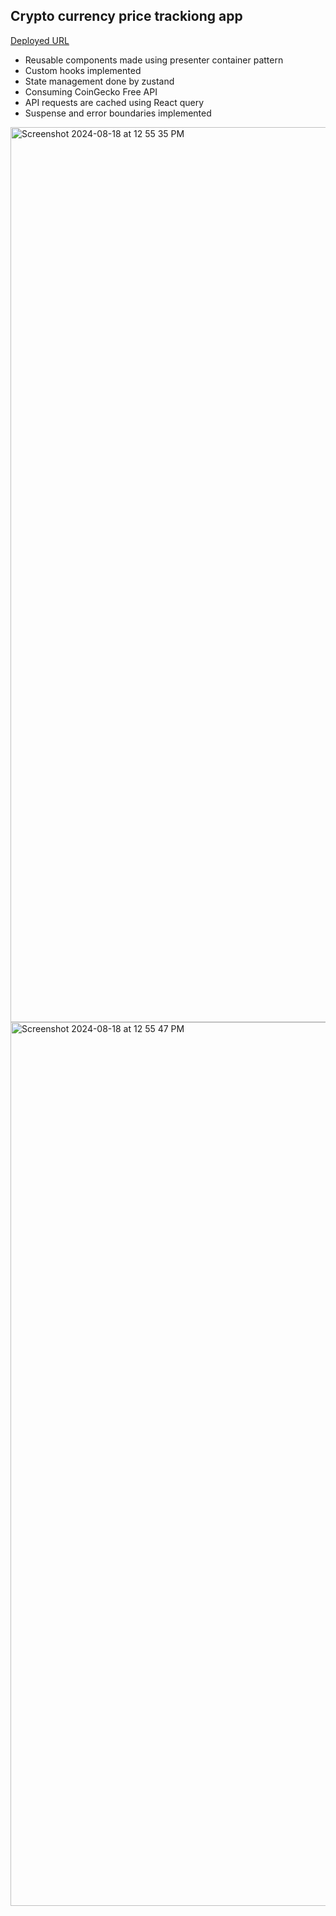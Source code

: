 ## Crypto currency price trackiong app

[Deployed URL](https://crypto-project-coin-gecko-tijg.vercel.app/)

 - Reusable components made using presenter container pattern
 - Custom hooks implemented
 - State management done by zustand
 - Consuming CoinGecko Free API
 - API requests are cached using React query
 - Suspense and error boundaries implemented
<img width="1432" alt="Screenshot 2024-08-18 at 12 55 35 PM" src="https://github.com/user-attachments/assets/e5142715-b9b7-45a4-97b2-552b16ca4664">
<img width="1414" alt="Screenshot 2024-08-18 at 12 55 47 PM" src="https://github.com/user-attachments/assets/fe89b19e-be17-47c6-8f17-027402922dae">

